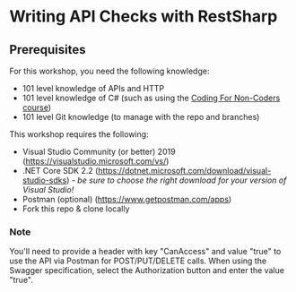 # Writing API Checks with RestSharp
## Prerequisites
For this workshop, you need the following knowledge:
* 101 level knowledge of APIs and HTTP
* 101 level knowledge of C# (such as using the [Coding For Non-Coders course](https://dojo.ministryoftesting.com/dojo/series/coding-for-non-coders-jim-holmes))
* 101 level Git knowledge (to manage with the repo and branches)

This workshop requires the following:
* Visual Studio Community (or better) 2019 (https://visualstudio.microsoft.com/vs/)
* .NET Core SDK 2.2 (https://dotnet.microsoft.com/download/visual-studio-sdks) - _be sure to choose the right download for your version of Visual Studio!_
* Postman (optional) (https://www.getpostman.com/apps)
* Fork this repo & clone locally

### Note
You'll need to provide a header with key "CanAccess" and value "true" to use the API via Postman for POST/PUT/DELETE calls. When using the Swagger specification, select the Authorization button and enter the value "true".

